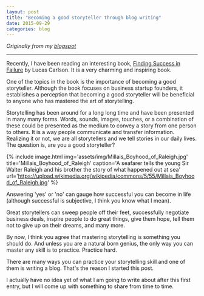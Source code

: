 ```yaml
---
layout: post
title: "Becoming a good storyteller through blog writing"
date: 2015-09-29
categories: blog
---
```


*Originally from my [blogspot](http://tuastories.blogspot.com/2015/09/blog-writing-step-to-becoming-good.html)*

---

Recently, I have been reading an interesting book, [Finding Success in Failure](http://www.amazon.com/Finding-Success-Failure-Confessions-Craftsman-ebook/dp/B00TACMNTU/ref=pd_sim_351_1?ie=UTF8&amp;refRID=0PRM1Z35BFWGMCZ7KNJM&amp;dpID=517QKDe3RtL&amp;dpSrc=sims&amp;preST=_UX300_PJku-sticker-v3%2CTopRight%2C0%2C-44_AC_UL160_SR104%2C160_) by Lucas Carlson. It is a very charming and inspiring book.

One of the topics in the book is the importance of becoming a good storyteller. Although the book focuses on business startup founders, it establishes a perception that becoming a good storyteller will be beneficial to anyone who has mastered the art of storytelling.

Storytelling has been around for a long long time and have been presented in many many forms. Words, sounds, images, touches, or a combination of these could be presented as the medium to convey a story from one person to others. It is a way people communicate and transfer information. Realizing it or not, we are all storytellers and we tell stories in our daily lives. The question is, are you a good storyteller?

{% include image.html
  img='assets/img/Millais_Boyhood_of_Raleigh.jpg'
  title='Millais_Boyhood_of_Raleigh'
  caption='A seafarer tells the young Sir Walter Raleigh and his brother the story of what happened out at sea'
  url='https://upload.wikimedia.org/wikipedia/commons/5/55/Millais_Boyhood_of_Raleigh.jpg'
%}

Answering 'yes' or 'no' can gauge how successful you can become in life (although successful is subjective, I think you know what I mean).

Great storytellers can sweep people off their feet, successfully negotiate business deals, inspire people to do great things, give them hope, tell them not to give up on their dreams, and many more.

By now, I think you agree that mastering storytelling is something you should do. And unless you are a natural born genius, the only way you can master any skill is to practice. Practice hard.

There are many ways you can practice your storytelling skill and one of them is writing a blog. That's the reason I started this post.

I actually have no idea yet of what I am going to write about after this first entry, but I will come up with something to share from time to time.
